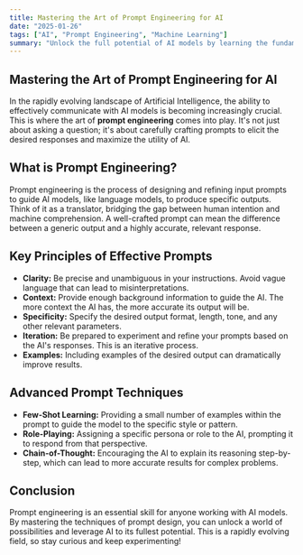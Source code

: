 ```yaml
---
title: Mastering the Art of Prompt Engineering for AI
date: "2025-01-26"
tags: ["AI", "Prompt Engineering", "Machine Learning"]
summary: "Unlock the full potential of AI models by learning the fundamental techniques of prompt engineering. This guide covers crafting effective prompts, troubleshooting common issues, and advanced prompt techniques."
---
```


## Mastering the Art of Prompt Engineering for AI

In the rapidly evolving landscape of Artificial Intelligence, the ability to effectively communicate with AI models is becoming increasingly crucial. This is where the art of **prompt engineering** comes into play. It's not just about asking a question; it's about carefully crafting prompts to elicit the desired responses and maximize the utility of AI.

## What is Prompt Engineering?

Prompt engineering is the process of designing and refining input prompts to guide AI models, like language models, to produce specific outputs. Think of it as a translator, bridging the gap between human intention and machine comprehension. A well-crafted prompt can mean the difference between a generic output and a highly accurate, relevant response.

## Key Principles of Effective Prompts

*   **Clarity:**  Be precise and unambiguous in your instructions. Avoid vague language that can lead to misinterpretations.
*   **Context:** Provide enough background information to guide the AI. The more context the AI has, the more accurate its output will be.
*   **Specificity:** Specify the desired output format, length, tone, and any other relevant parameters.
*   **Iteration:**  Be prepared to experiment and refine your prompts based on the AI's responses. This is an iterative process.
*   **Examples:** Including examples of the desired output can dramatically improve results.

## Advanced Prompt Techniques

*   **Few-Shot Learning:** Providing a small number of examples within the prompt to guide the model to the specific style or pattern.
*   **Role-Playing:**  Assigning a specific persona or role to the AI, prompting it to respond from that perspective.
*   **Chain-of-Thought:** Encouraging the AI to explain its reasoning step-by-step, which can lead to more accurate results for complex problems.

## Conclusion

Prompt engineering is an essential skill for anyone working with AI models. By mastering the techniques of prompt design, you can unlock a world of possibilities and leverage AI to its fullest potential. This is a rapidly evolving field, so stay curious and keep experimenting!